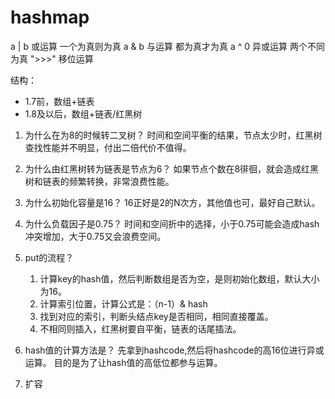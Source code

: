 # hashmap

a | b 或运算    一个为真则为真
a & b 与运算    都为真才为真
a ^ 0 异或运算   两个不同为真
">>>" 移位运算

结构：
- 1.7前，数组+链表
- 1.8及以后，数组+链表/红黑树

1. 为什么在为8的时候转二叉树？
时间和空间平衡的结果，节点太少时，红黑树查找性能并不明显，付出二倍代价不值得。
    
2. 为什么由红黑树转为链表是节点为6？
如果节点个数在8徘徊，就会造成红黑树和链表的频繁转换，非常浪费性能。

3. 为什么初始化容量是16？
16正好是2的N次方，其他值也可，最好自己默认。

4. 为什么负载因子是0.75？
时间和空间折中的选择，小于0.75可能会造成hash冲突增加，大于0.75又会浪费空间。

5. put的流程？
    1. 计算key的hash值，然后判断数组是否为空，是则初始化数组，默认大小为16。
    2. 计算索引位置，计算公式是：（n-1）& hash
    3. 找到对应的索引，判断头结点key是否相同，相同直接覆盖。
    4. 不相同则插入，红黑树要自平衡，链表的话尾插法。
    
6. hash值的计算方法是？
先拿到hashcode,然后将hashcode的高16位进行异或运算。
目的是为了让hash值的高低位都参与运算。

7. 扩容